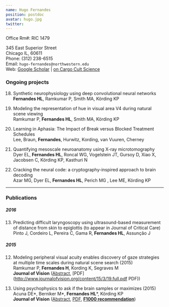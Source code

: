```yaml
---
name: Hugo Fernandes
position: postdoc
avatar: hugo.jpg
twitter:
---
```


Office Rm#: RIC 1479

345 East Superior Street<br>
Chicago IL, 60611<br>
Phone: (312) 238-6515<br>
Email: `hugo-fernandes@northwestern.edu`<br>
Web: [Google Scholar](https://scholar.google.com/citations?user=JG7xb2AAAAAJ) | [on Cargo Cult Science](http://www.californiachaparral.com/images/CargoCult.pdf)


### Ongoing projects

18. Synthetic neurophysiology using deep convolutional neural networks<br>
**Fernandes HL**, Ramkumar P, Smith MA, Körding KP

17. Modeling the representation of hue in visual area V4 during natural scene viewing <br>
Ramkumar P, **Fernandes HL**, Smith MA, Körding KP

16. Learning in Aphasia: The Impact of Break versus Blocked Treatment Schedules<br>
Lee, Braun, **Fernandes**, Hurwitz, Kording, van Vuuren, Cherney

15. Quantifying mesoscale neuroanatomy using X-ray microtomography <br>
Dyer EL, **Fernandes HL**, Roncal WG, Vogelstein JT, Gursoy D, Xiao X, Jacobsen C, Körding KP, Kasthuri N

14. Cracking the neural code: a cryptography-inspired approach to brain decoding <br>
Azar MG, Dyer EL, **Fernandes HL**, Perich MG , Lee ME, Körding KP

<hr>

### Publications

##### 2016
13. Predicting difficult laryngoscopy using ultrasound-based measurement of distance from skin to epiglottis (to appear in Journal of Critical Care) <br>
Pinto J, Cordeiro L, Pereira C, Gama R, **Fernandes HL**, Assunção J


##### 2015
12. Modeling peripheral visual acuity enables discovery of gaze strategies at multiple time scales during natural scene search (2015) <br>
Ramkumar P, **Fernandes H**, Kording K, Segraves M <br>
**Journal of Vision** ([Abstract](http://www.journalofvision.org/content/15/3/19.abstract), [PDF](http://www.journalofvision.org/content/15/3/19.full.pdf PDF))


11. Using psychophysics to ask if the brain samples or maximizes (2015) <br>
Acuna DE\*, Berniker M\*, **Fernandes HL**\*, Körding KP <br>
 **Journal of Vision** ([Abstract](http://www.journalofvision.org/content/15/3/7.abstract), [PDF](http://www.journalofvision.org/content/15/3/7.full.pdf), [**F1000 recommendation**](http://f1000.com/prime/725389756?key=KfDGGy3MWelYpcg))


